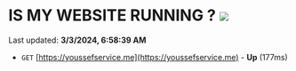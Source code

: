 # IS MY WEBSITE RUNNING ? [![](https://img.shields.io/static/v1?label=Sponsor&message=%E2%9D%A4&logo=GitHub&color=%23fe8e86)](https://github.com/sponsors/<username>)

Last updated: **3/3/2024, 6:58:39 AM**

- `GET` [https://youssefservice.me](https://youssefservice.me) - **Up** (177ms)
